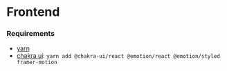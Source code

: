 # Frontend

### Requirements
- [yarn](https://classic.yarnpkg.com/en/)
- [chakra ui](https://chakra-ui.com/getting-started): `yarn add @chakra-ui/react @emotion/react @emotion/styled framer-motion`